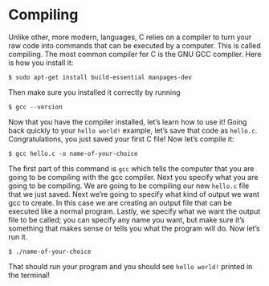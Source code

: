 # Compiling
Unlike other, more modern, languages, C relies on a compiler to turn your raw code into commands that can be executed by a computer. This is called compiling. The most common compiler for C is the GNU GCC compiler. Here is how you install it:
```
$ sudo apt-get install build-essential manpages-dev
```
Then make sure you installed it correctly by running
```
$ gcc --version
```
Now that you have the compiler installed, let’s learn how to use it! Going back quickly to your `hello world!` example, let’s save that code as `hello.c`. Congratulations, you just saved your first C file! Now let’s compile it:
```
$ gcc hello.c -o name-of-your-choice
```
The first part of this command is `gcc` which tells the computer that you are going to be compiling with the gcc compiler. Next you specify what you are going to be compiling. We are going to be compiling our new `hello.c` file that we just saved. Next we’re going to specify what kind of output we want gcc to create. In this case we are creating an output file that can be executed like a normal program. Lastly, we specify what we want the output file to be called; you can specify any name you want, but make sure it’s something that makes sense or tells you what the program will do. Now let’s run it.
```
$ ./name-of-your-choice
```
That should run your program and you should see `hello world!` printed in the terminal!


